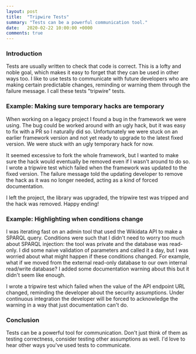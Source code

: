 ```yaml
---
layout: post
title:  "Tripwire Tests"
summary: "Tests can be a powerful communication tool."
date:   2020-02-22 10:00:00 +0000
comments: true
---
```

### Introduction
Tests are usually written to check that code is correct. This is a lofty and noble goal, which makes it easy to forget that they can be used in other ways too. I like to use tests to communicate with future developers who are making certain predictable changes, reminding or warning them through the failure message. I call these tests "tripwire" tests.

### Example: Making sure temporary hacks are temporary
When working on a legacy project I found a bug in the framework we were using. The bug could be worked around with an ugly hack, but it was easy to fix with a PR so I naturally did so. Unfortunately we were stuck on an earlier framework version and not yet ready to upgrade to the latest fixed version. We were stuck with an ugly temporary hack for now.

It seemed excessive to fork the whole framework, but I wanted to make sure the hack would eventually be removed even if I wasn't around to do so. I wrote a tripwire test which failed when the framework was updated to the fixed version. The failure message told the updating developer to remove the hack as it was no longer needed, acting as a kind of forced documentation.

I left the project, the library was upgraded, the tripwire test was tripped and the hack was removed. Happy ending!

### Example: Highlighting when conditions change
I was iterating fast on an admin tool that used the Wikidata API to make a SPARQL query. Conditions were such that I didn't need to worry too much about SPARQL injection: the tool was private and the database was read-only. I did some naive validation of parameters and called it a day, but I was worried about what might happen if these conditions changed. For example, what if we moved from the external read-only database to our own internal read/write database? I added some documentation warning about this but it didn't seem like enough.

I wrote a tripwire test which failed when the value of the API endpoint URL changed, reminding the developer about the security assumptions. Under continuous integration the developer will be forced to acknowledge the warning in a way that just documentation can't do.

### Conclusion
Tests can be a powerful tool for communication. Don't just think of them as testing correctness, consider testing other assumptions as well. I'd love to hear other ways you've used tests to communicate.
